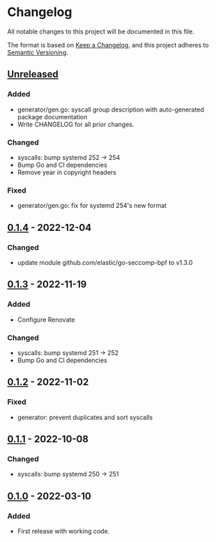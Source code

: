 <!--
SPDX-FileCopyrightText: Alvar Penning

SPDX-License-Identifier: BSD-3-Clause
-->

# Changelog

All notable changes to this project will be documented in this file.

The format is based on [Keep a Changelog][keep-a-changelog], and this project adheres to [Semantic Versioning][semantic-versioning].

## [Unreleased]
### Added
- generator/gen.go: syscall group description with auto-generated package documentation
- Write CHANGELOG for all prior changes.

### Changed
- syscalls: bump systemd 252 -> 254
- Bump Go and CI dependencies
- Remove year in copyright headers

### Fixed
- generator/gen.go: fix for systemd 254's new format

## [0.1.4] - 2022-12-04
### Changed
- update module github.com/elastic/go-seccomp-bpf to v1.3.0

## [0.1.3] - 2022-11-19
### Added
- Configure Renovate

### Changed
- syscalls: bump systemd 251 -> 252
- Bump Go and CI dependencies

## [0.1.2] - 2022-11-02
### Fixed
- generator: prevent duplicates and sort syscalls

## [0.1.1] - 2022-10-08
### Changed
- syscalls: bump systemd 250 -> 251

## [0.1.0] - 2022-03-10
### Added
- First release with working code.

[keep-a-changelog]: https://keepachangelog.com/en/1.1.0/
[semantic-versioning]: https://semver.org/spec/v2.0.0.html

[unreleased]: https://github.com/oxzi/syscallset-go/compare/v0.1.4..HEAD
[0.1.4]: https://github.com/oxzi/syscallset-go/compare/v0.1.3..v0.1.4
[0.1.3]: https://github.com/oxzi/syscallset-go/compare/v0.1.2..v0.1.3
[0.1.2]: https://github.com/oxzi/syscallset-go/compare/v0.1.1..v0.1.2
[0.1.1]: https://github.com/oxzi/syscallset-go/compare/v0.1.0..v0.1.1
[0.1.0]: https://github.com/oxzi/syscallset-go/releases/tag/v0.1.0
